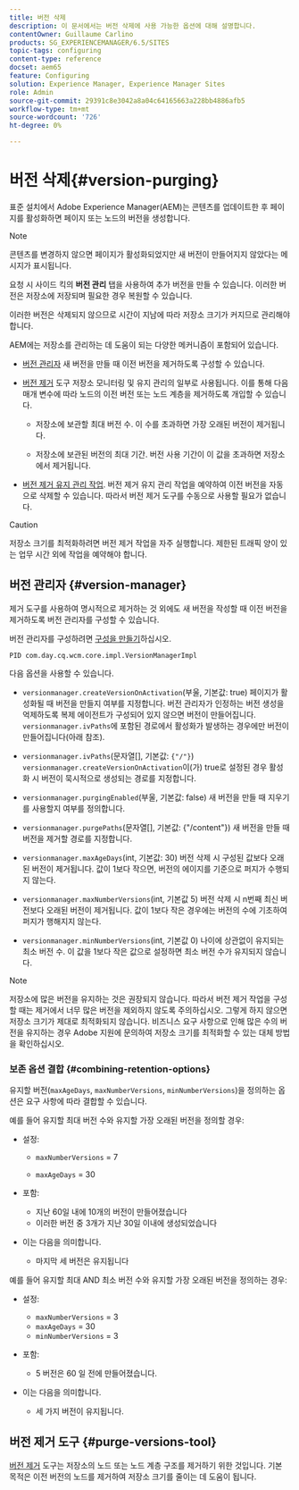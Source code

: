 ```yaml
---
title: 버전 삭제
description: 이 문서에서는 버전 삭제에 사용 가능한 옵션에 대해 설명합니다.
contentOwner: Guillaume Carlino
products: SG_EXPERIENCEMANAGER/6.5/SITES
topic-tags: configuring
content-type: reference
docset: aem65
feature: Configuring
solution: Experience Manager, Experience Manager Sites
role: Admin
source-git-commit: 29391c8e3042a8a04c64165663a228bb4886afb5
workflow-type: tm+mt
source-wordcount: '726'
ht-degree: 0%

---
```


# 버전 삭제{#version-purging}

표준 설치에서 Adobe Experience Manager(AEM)는 콘텐츠를 업데이트한 후 페이지를 활성화하면 페이지 또는 노드의 버전을 생성합니다.

>[!NOTE]
>
>콘텐츠를 변경하지 않으면 페이지가 활성화되었지만 새 버전이 만들어지지 않았다는 메시지가 표시됩니다.

요청 시 사이드 킥의 **버전 관리** 탭을 사용하여 추가 버전을 만들 수 있습니다. 이러한 버전은 저장소에 저장되며 필요한 경우 복원할 수 있습니다.

이러한 버전은 삭제되지 않으므로 시간이 지남에 따라 저장소 크기가 커지므로 관리해야 합니다.

AEM에는 저장소를 관리하는 데 도움이 되는 다양한 메커니즘이 포함되어 있습니다.

* [버전 관리자](#version-manager)
새 버전을 만들 때 이전 버전을 제거하도록 구성할 수 있습니다.

* [버전 제거](/help/sites-deploying/monitoring-and-maintaining.md#purgeversionstool) 도구
저장소 모니터링 및 유지 관리의 일부로 사용됩니다.
이를 통해 다음 매개 변수에 따라 노드의 이전 버전 또는 노드 계층을 제거하도록 개입할 수 있습니다.

   * 저장소에 보관할 최대 버전 수.
이 수를 초과하면 가장 오래된 버전이 제거됩니다.

   * 저장소에 보관된 버전의 최대 기간.
버전 사용 기간이 이 값을 초과하면 저장소에서 제거됩니다.

* [버전 제거 유지 관리 작업](/help/sites-administering/operations-dashboard.md#automated-maintenance-tasks). 버전 제거 유지 관리 작업을 예약하여 이전 버전을 자동으로 삭제할 수 있습니다. 따라서 버전 제거 도구를 수동으로 사용할 필요가 없습니다.

>[!CAUTION]
>
>저장소 크기를 최적화하려면 버전 제거 작업을 자주 실행합니다. 제한된 트래픽 양이 있는 업무 시간 외에 작업을 예약해야 합니다.

## 버전 관리자 {#version-manager}

제거 도구를 사용하여 명시적으로 제거하는 것 외에도 새 버전을 작성할 때 이전 버전을 제거하도록 버전 관리자를 구성할 수 있습니다.

버전 관리자를 구성하려면 [구성을 만들기](/help/sites-deploying/configuring-osgi.md)하십시오.

`PID com.day.cq.wcm.core.impl.VersionManagerImpl`

다음 옵션을 사용할 수 있습니다.

* `versionmanager.createVersionOnActivation`(부울, 기본값: true)
페이지가 활성화될 때 버전을 만들지 여부를 지정합니다.
버전 관리자가 인정하는 버전 생성을 억제하도록 복제 에이전트가 구성되어 있지 않으면 버전이 만들어집니다.
`versionmanager.ivPaths`에 포함된 경로에서 활성화가 발생하는 경우에만 버전이 만들어집니다(아래 참조).

* `versionmanager.ivPaths`(문자열[], 기본값: `{"/"}`)
`versionmanager.createVersionOnActivation`이(가) true로 설정된 경우 활성화 시 버전이 묵시적으로 생성되는 경로를 지정합니다.

* `versionmanager.purgingEnabled`(부울, 기본값: false)
새 버전을 만들 때 지우기를 사용할지 여부를 정의합니다.

* `versionmanager.purgePaths`(문자열[], 기본값: {&quot;/content&quot;})
새 버전을 만들 때 버전을 제거할 경로를 지정합니다.

* `versionmanager.maxAgeDays`(int, 기본값: 30)
버전 삭제 시 구성된 값보다 오래된 버전이 제거됩니다. 값이 1보다 작으면, 버전의 에이지를 기준으로 퍼지가 수행되지 않는다.

* `versionmanager.maxNumberVersions`(int, 기본값 5)
버전 삭제 시 n번째 최신 버전보다 오래된 버전이 제거됩니다. 값이 1보다 작은 경우에는 버전의 수에 기초하여 퍼지가 행해지지 않는다.

* `versionmanager.minNumberVersions`(int, 기본값 0)
나이에 상관없이 유지되는 최소 버전 수. 이 값을 1보다 작은 값으로 설정하면 최소 버전 수가 유지되지 않습니다.

>[!NOTE]
>
>저장소에 많은 버전을 유지하는 것은 권장되지 않습니다. 따라서 버전 제거 작업을 구성할 때는 제거에서 너무 많은 버전을 제외하지 않도록 주의하십시오. 그렇게 하지 않으면 저장소 크기가 제대로 최적화되지 않습니다. 비즈니스 요구 사항으로 인해 많은 수의 버전을 유지하는 경우 Adobe 지원에 문의하여 저장소 크기를 최적화할 수 있는 대체 방법을 확인하십시오.

### 보존 옵션 결합 {#combining-retention-options}

유지할 버전(`maxAgeDays`, `maxNumberVersions`, `minNumberVersions`)을 정의하는 옵션은 요구 사항에 따라 결합할 수 있습니다.

예를 들어 유지할 최대 버전 수와 유지할 가장 오래된 버전을 정의할 경우:

* 설정:

   * `maxNumberVersions` = 7

   * `maxAgeDays` = 30

* 포함:

   * 지난 60일 내에 10개의 버전이 만들어졌습니다
   * 이러한 버전 중 3개가 지난 30일 이내에 생성되었습니다

* 이는 다음을 의미합니다.

   * 마지막 세 버전은 유지됩니다

예를 들어 유지할 최대 AND 최소 버전 수와 유지할 가장 오래된 버전을 정의하는 경우:

* 설정:

   * `maxNumberVersions` = 3
   * `maxAgeDays` = 30
   * `minNumberVersions` = 3

* 포함:

   * 5 버전은 60 일 전에 만들어졌습니다.

* 이는 다음을 의미합니다.

   * 세 가지 버전이 유지됩니다.

## 버전 제거 도구 {#purge-versions-tool}

[버전 제거](/help/sites-deploying/monitoring-and-maintaining.md#purgeversionstool) 도구는 저장소의 노드 또는 노드 계층 구조를 제거하기 위한 것입니다. 기본 목적은 이전 버전의 노드를 제거하여 저장소 크기를 줄이는 데 도움이 됩니다.
